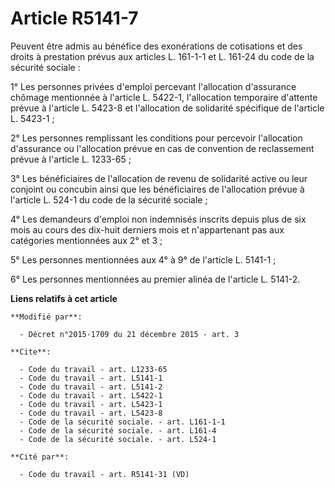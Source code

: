 # Article R5141-7

Peuvent être admis au bénéfice des exonérations de cotisations et des droits à prestation prévus aux articles L. 161-1-1 et
L. 161-24 du code de la sécurité sociale : 

1° Les personnes privées d'emploi percevant l'allocation d'assurance chômage mentionnée à l'article L. 5422-1, l'allocation
temporaire d'attente prévue à l'article L. 5423-8 et l'allocation de solidarité spécifique de l'article L. 5423-1 ; 

2° Les personnes remplissant les conditions pour percevoir l'allocation d'assurance ou l'allocation prévue en cas de
convention de reclassement prévue à l'article L. 1233-65 ; 

3° Les bénéficiaires de l'allocation de revenu de solidarité active ou leur conjoint ou concubin ainsi que les bénéficiaires
de l'allocation prévue à l'article L. 524-1 du code de la sécurité sociale ; 

4° Les demandeurs d'emploi non indemnisés inscrits depuis plus de six mois au cours des dix-huit derniers mois et
n'appartenant pas aux catégories mentionnées aux 2° et 3 ; 

5° Les personnes mentionnées aux 4° à 9° de l'article L. 5141-1 ; 

6° Les personnes mentionnées au premier alinéa de l'article L. 5141-2.

**Liens relatifs à cet article**

	**Modifié par**:

	  - Décret n°2015-1709 du 21 décembre 2015 - art. 3

	**Cite**:

	  - Code du travail - art. L1233-65
	  - Code du travail - art. L5141-1
	  - Code du travail - art. L5141-2
	  - Code du travail - art. L5422-1
	  - Code du travail - art. L5423-1
	  - Code du travail - art. L5423-8
	  - Code de la sécurité sociale. - art. L161-1-1
	  - Code de la sécurité sociale. - art. L161-4
	  - Code de la sécurité sociale. - art. L524-1

	**Cité par**:

	  - Code du travail - art. R5141-31 (VD)
